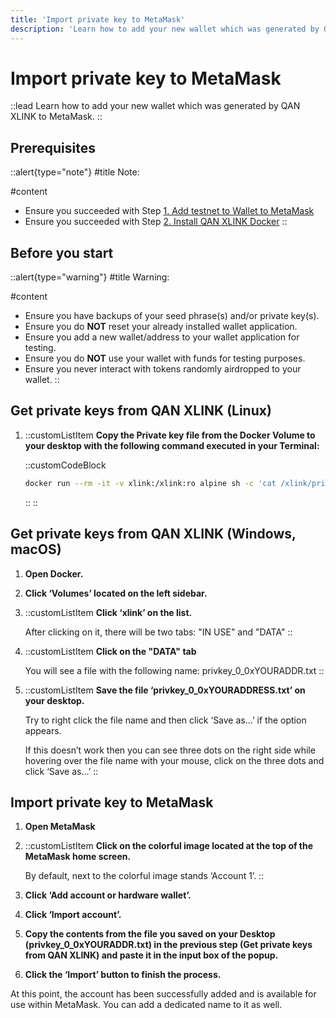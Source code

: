 ```yaml
---
title: 'Import private key to MetaMask'
description: 'Learn how to add your new wallet which was generated by QAN XLINK to MetaMask. '
---
```


# Import private key to MetaMask

::lead
Learn how to add your new wallet which was generated by QAN XLINK to MetaMask. 
::

## Prerequisites

::alert{type="note"}
#title
Note:

#content
- Ensure you succeeded with Step [1. Add testnet to Wallet to MetaMask](/testnet/setup/wallet/metamask)
- Ensure you succeeded with Step [2. Install QAN XLINK Docker](/testnet/setup/qan-xlink/docker)
::

## Before you start

::alert{type="warning"}
#title
Warning:

#content
- Ensure you have backups of your seed phrase(s) and/or private key(s).
- Ensure you do **NOT** reset your already installed wallet application.
- Ensure you add a new wallet/address to your wallet application for testing.
- Ensure you do **NOT** use your wallet with funds for testing purposes.
- Ensure you never interact with tokens randomly airdropped to your wallet.
::

## Get private keys from QAN XLINK (Linux)

1. ::customListItem
    **Copy the Private key file from the Docker Volume to your desktop with the following command executed in your Terminal:**

    ::customCodeBlock
    ```sh
    docker run --rm -it -v xlink:/xlink:ro alpine sh -c 'cat /xlink/privkey*'
    ```
    ::
::

## Get private keys from QAN XLINK (Windows, macOS)

1. **Open Docker.**
2. **Click ‘Volumes’ located on the left sidebar.**
3. ::customListItem
    **Click ‘xlink’ on the list.**

    After clicking on it, there will be two tabs: "IN USE" and "DATA"
::
4. ::customListItem
    **Click on the "DATA" tab**

    You will see a file with the following name: privkey_0_0xYOURADDR.txt
::
5. ::customListItem
    **Save the file ‘privkey_0_0xYOURADDRESS.txt’ on your desktop.**

    Try to right click the file name and then click ‘Save as...’ if the option appears. 

    If  this doesn’t work then you can see three dots on the right side while hovering over the file name with your mouse, click on the three dots and click ‘Save as...’
::

## Import private key to MetaMask

1. **Open MetaMask**
2. ::customListItem
    **Click on the colorful image located at the top of the MetaMask home screen.**

    By default, next to the colorful image stands ‘Account 1’.
::
3. **Click ‘Add account or hardware wallet’.**
4. **Click ‘Import account’.**
5. **Copy the contents from the file you saved on your Desktop (privkey_0_0xYOURADDR.txt) in the previous step (Get private keys from QAN XLINK) and paste it in the input box of the popup.**
6. **Click the ‘Import’ button to finish the process.**

At this point, the account has been successfully added and is available for use within MetaMask. You can add a dedicated name to it as well. 
